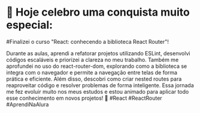 # 🎉 Hoje celebro uma conquista muito especial: 
#Finalizei o curso "React: conhecendo a biblioteca React Router"! 

Durante as aulas, aprendi a refatorar projetos utilizando ESLint, desenvolvi códigos escaláveis e priorizei a clareza no meu trabalho. Também me aprofundei no uso do react-router-dom, explorando como a biblioteca se integra com o navegador e permite a navegação entre telas de forma prática e eficiente. Além disso, descobri como criar nested routes para reaproveitar código e resolver problemas de forma inteligente. Essa jornada me fez evoluir muito nos meus estudos e estou animado para aplicar todo esse conhecimento em novos projetos! 🚀 #React #ReactRouter #AprendiNaAlura
